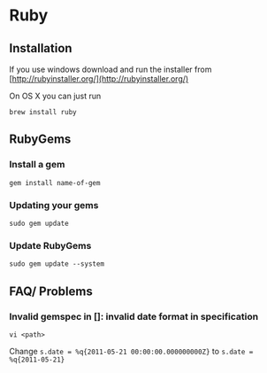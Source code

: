 # Ruby #

## Installation ##

If you use windows download and run the installer from [http://rubyinstaller.org/](http://rubyinstaller.org/)

On OS X you can just run

	brew install ruby

## RubyGems ##

### Install a gem ###

	gem install name-of-gem

### Updating your gems ###

	sudo gem update

### Update RubyGems ###

	sudo gem update --system

## FAQ/ Problems ##

### Invalid gemspec in [<path>]: invalid date format in specification ###

	vi <path>
	
Change `s.date = %q{2011-05-21 00:00:00.000000000Z}` to `s.date = %q{2011-05-21}`
